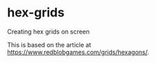 # hex-grids
Creating hex grids on screen

This is based on the article at https://www.redblobgames.com/grids/hexagons/.
